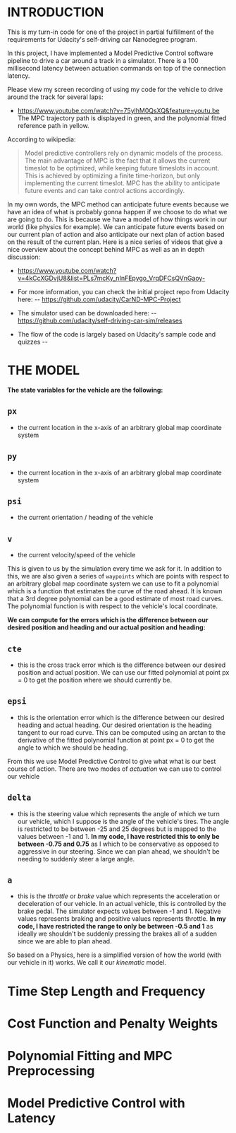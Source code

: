 # INTRODUCTION

This is my turn-in code for one of the project in partial fulfillment of the requirements for Udacity's self-driving car Nanodegree program.

In this project, I have implemented a Model Predictive Control software pipeline to drive a car around a track in a simulator. There is a 100 millisecond latency between actuation commands on top of the connection latency.

Please view my screen recording of using my code for the vehicle to drive around the track for
several laps:
- https://www.youtube.com/watch?v=75ylhM0QsXQ&feature=youtu.be
The MPC trajectory path is displayed in green, and the polynomial fitted reference path in yellow.

According to wikipedia:
> Model predictive controllers rely on dynamic models of the process. The main advantage of MPC is the fact that it allows the current timeslot to be optimized, while keeping future timeslots in account. This is achieved by optimizing a finite time-horizon, but only implementing the current timeslot. MPC has the ability to anticipate future events and can take control actions accordingly.

In my own words, the MPC method can anticipate future events because we have an idea of what is probably gonna happen if we choose to do what we are going to do. This is because we have a model of how things work in our world (like physics for example). We can anticipate future events based on our current plan of action and also anticipate our next plan of action based on the result of the current plan. Here is a nice series of videos that give a nice overview about the concept behind MPC as well as an in depth discussion:
- https://www.youtube.com/watch?v=4kCcXGDvjU8&list=PLs7mcKy_nInFEpygo_VrqDFCsQVnGaoy-

- For more information, you can check the initial project repo from Udacity here:
-- https://github.com/udacity/CarND-MPC-Project
- The simulator used can be downloaded here:
-- https://github.com/udacity/self-driving-car-sim/releases
- The flow of the code is largely based on Udacity's sample code and quizzes
--


# THE MODEL

**The state variables for the vehicle are the following:**

## `px`
 - the current location in the x-axis of an arbitrary global map coordinate system
## `py`
 - the current location in the x-axis of an arbitrary global map coordinate system
## `psi`
 - the current orientation / heading of the vehicle
## `v`
 - the current velocity/speed of the vehicle

This is given to us by the simulation every time we ask for it. In addition to this,
we are also given a series of `waypoints` which are points with respect to
an arbitrary global map coordinate system we can use to fit a polynomial which is a function
that estimates the curve of the road ahead. It is known that a 3rd degree polynomial can
be a good estimate of most road curves. The polynomial function is with respect to the vehicle's
local coordinate.

**We can compute for the errors which is the difference between our desired position and heading
and our actual position and heading:**

## `cte`
 - this is the cross track error which is the difference between our desired position and actual position. We can use our fitted polynomial at point px = 0 to get the position where we should
 currently be.

## `epsi`
 - this is the orientation error which is the difference between our desired heading and actual heading. Our desired orientation is the heading tangent to our road curve. This can be computed using an arctan to the derivative of the fitted polynomial function at point px = 0 to get the angle
 to which we should be heading.

From this we use Model Predictive Control to give what what is our best course
of action. There are two modes of *actuation* we can use to control our vehicle

## `delta`
  - this is the steering value which represents the angle of which we turn our vehicle, which I suppose is the angle of the vehicle's tires. The angle is restricted to be between -25 and 25 degrees but is mapped to the values between -1 and 1. **In my code, I have restricted this to only be between -0.75 and 0.75** as I which to be conservative as opposed to aggressive in our steering.
  Since we can plan ahead, we shouldn't be needing to suddenly steer a large angle.

## `a`
  - this is the *throttle* or *brake* value which represents the acceleration or deceleration of our vehicle. In an actual vehicle, this is controlled by the brake pedal. The simulator expects values between -1 and 1. Negative values represents braking and positive values represents throttle.
  **In my code, I have restricted the range to only be between -0.5 and 1** as ideally we shouldn't be suddenly pressing the brakes all of a sudden since we are able to plan ahead.

So based on a Physics, here is a simplified version of how the world (with our vehicle in it) works.
We call it our *kinematic* model.

# Time Step Length and Frequency

# Cost Function and Penalty Weights

# Polynomial Fitting and MPC Preprocessing

# Model Predictive Control with Latency

